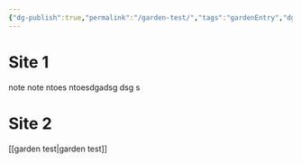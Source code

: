 ```yaml
---
{"dg-publish":true,"permalink":"/garden-test/","tags":"gardenEntry","dgHomeLink":true,"dgPassFrontmatter":false}
---
```




# Site 1
note note ntoes ntoesdgadsg dsg s


<div class="transclusion internal-embed is-loaded"><div class="markdown-embed">

<div class="markdown-embed-title">



</div>



# Site 2

[[garden test|garden test]]

</div></div>
